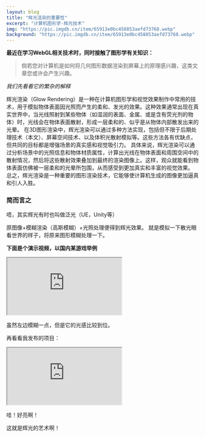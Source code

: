 ```yaml
---
layout: blog
title: "辉光渲染的重要性"
excerpt: "计算机图形学-辉光技术"
img: "https://pic.imgdb.cn/item/65913e0bc458853aefd73768.webp"
background: "https://pic.imgdb.cn/item/65913e0bc458853aefd73768.webp"
---
```


**最近在学习WebGL相关技术时，同时接触了图形学有关知识：**

> 倘若您对计算机是如何将几何图形数据渲染到屏幕上的原理感兴趣，这类文章您或许会产生兴趣。

*我们先看看它的繁杂的解释*

辉光渲染（Glow Rendering）是一种在计算机图形学和视觉效果制作中常用的技术，用于模拟物体表面因光照而产生的柔和、发光的效果。这种效果通常出现在真实世界中，当光线照射到某些物体（如湿润的表面、金属、或是含有荧光剂的物体）时，光线会在物体表面散射，形成一层柔和的、似乎是从物体内部散发出来的光晕。
在3D图形渲染中，辉光渲染可以通过多种方法实现，包括但不限于后期处理技术（本文）、屏幕空间技术、以及体积光散射模拟等。这些方法各有优缺点，但共同的目标都是增强场景的真实感和视觉吸引力。
具体来说，辉光渲染可以通过分析场景中的光照信息和物体材质属性，计算出光线在物体表面和周围空间中的散射情况，然后将这些散射效果叠加到最终的渲染图像上。这样，观众就能看到物体表面仿佛被一层柔和的光晕所包围，从而感受到更加真实和丰富的视觉效果。
总之，辉光渲染是一种重要的图形渲染技术，它能够使计算机生成的图像更加逼真和引人入胜。


### 简而言之

唔，其实辉光有时也叫做泛光（UE，Unity等）

原图像+模糊渲染（高斯模糊）+光照处理便得到辉光效果。
就是模拟一下散光眼看世界的样子，将原来图形模糊处理一下。

**下面是个演示视频，以国内某游戏举例**
<iframe src="https://player.bilibili.com/player.html?bvid=BV1S84y1j7BF&page=1"></iframe>

虽然左边模糊一点，但是它的光感比较到位。

再看看我发布的项目：
<iframe src="https://player.bilibili.com/player.html?bvid=BV1YavjeUE4C&page=1"></iframe>

哇！好亮啊！

这就是辉光的艺术啊！
